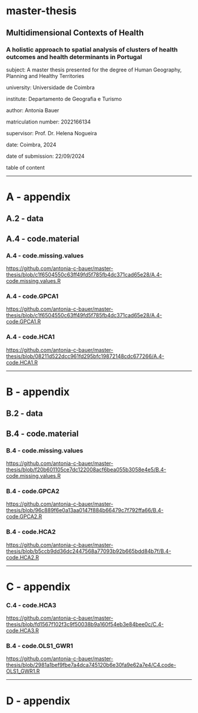 # master-thesis

## Multidimensional Contexts of Health
### A holistic approach to spatial analysis of clusters of health outcomes and health determinants in Portugal


subject: A master thesis presented for the degree of Human Geography, Planning and Healthy Territories

university: Universidade de Coimbra

institute: Departamento de Geografia e Turismo

author: Antonia Bauer

matriculation number: 2022166134

supervisor: Prof. Dr. Helena Nogueira

date: Coimbra, 2024

date of submission: 22/09/2024


table of content

---


# A - appendix

## A.2 - data

## A.4 - code.material

### A.4 - code.missing.values
https://github.com/antonia-c-bauer/master-thesis/blob/c1f6504550c63ff49fd5f785fb4dc371cad65e28/A.4-code.missing.values.R

### A.4 - code.GPCA1
https://github.com/antonia-c-bauer/master-thesis/blob/c1f6504550c63ff49fd5f785fb4dc371cad65e28/A.4-code.GPCA1.R

### A.4 - code.HCA1
https://github.com/antonia-c-bauer/master-thesis/blob/08211d522dcc961fd295bfc19872148cdc677266/A.4-code.HCA1.R

---


# B - appendix

## B.2 - data

## B.4 - code.material

### B.4 - code.missing.values
https://github.com/antonia-c-bauer/master-thesis/blob/f20b601105ce7dc122008acf6bea055b3058e4e5/B.4-code.missing.values.R

### B.4 - code.GPCA2
https://github.com/antonia-c-bauer/master-thesis/blob/96c889f6e0a13aa0147f884b66479c7f792ffa66/B.4-code.GPCA2.R

### B.4 - code.HCA2
https://github.com/antonia-c-bauer/master-thesis/blob/b5ccb9dd36dc2447568a77093b92b665bdd84b7f/B.4-code.HCA2.R

---


# C - appendix

### C.4 - code.HCA3
https://github.com/antonia-c-bauer/master-thesis/blob/fd1567f102f3c9f50038b9a160f54eb3e84bee0c/C.4-code.HCA3.R

### B.4 - code.OLS1_GWR1
https://github.com/antonia-c-bauer/master-thesis/blob/2981a1bef9fbe7a4dca745120b6e30fa9e62a7e4/C4.code-OLS1_GWR1.R

---


# D - appendix
